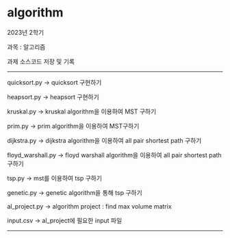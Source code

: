 # algorithm

2023년 2학기 

과목 : 알고리즘

과제 소스코드 저장 및 기록

---------------------------------------------------------


quicksort.py -> quicksort 구현하기

heapsort.py -> heapsort 구현하기

kruskal.py -> kruskal algorithm을 이용하여 MST 구하기

prim.py -> prim algorithm을 이용하여 MST구하기

dijkstra.py -> dijkstra algorithm을 이용하여 all pair shortest path 구하기

floyd_warshall.py -> floyd warshall algorithm을 이용하여 all pair shortest path 구하기

tsp.py -> mst를 이용하여 tsp 구하기

genetic.py -> genetic algorithm을 통해 tsp 구하기

al_project.py -> algorithm project : find max volume matrix

input.csv -> al_project에 필요한 input 파일

---------------------------------------------------------------